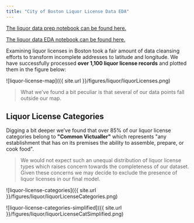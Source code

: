 ```yaml
---
title: "City of Boston Liquor License Data EDA"
---
```


[The liquor data prep notebook can be found here.](https://github.com/sedelmeyer/predicting-crime/blob/master/notebooks/012_liquor_data_prep.ipynb)

[The liquor data EDA notebook can be found here.](https://github.com/sedelmeyer/predicting-crime/blob/master/notebooks/013_EDA_liquor_data.ipynb)

Examining liquor licenses in Boston took a fair amount of data cleansing efforts to transform incomplete addresses to latitude and longitude. We have successfully processed **over 1,100 liquor license records** and plotted them in the figure below:

![liquor-license-map]({{ site.url }}/figures/liquor/liquorLicenses.png)

> What we’ve found a bit peculiar is that several of our data points fall outside our map. 

## Liquor License Categories

Digging a bit deeper we’ve found that over 85% of our liquor license categories belong to **"Common Victualler"** which represents "any establishment that has on its premises the ability to assemble, prepare, or cook food". 

> We would not expect such an unequal distribution of liquor license types which raises concern towards the completeness of our dataset. Given these concerns we may decide to exclude the presence of liquor licenses in our final model.

![liquor-license-categories]({{ site.url }}/figures/liquor/liquorLicenseCategories.png)

![liquor-license-categories-simplified]({{ site.url }}/figures/liquor/liquorLicenseCatSimplified.png)
